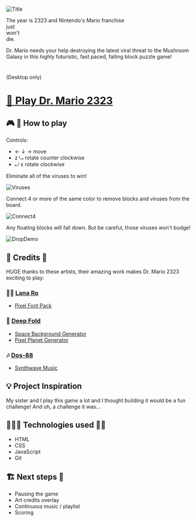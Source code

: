 ![Title](https://i.imgur.com/SOni764.png)

The year is 2323 and Nintendo's Mario franchise  
just  
won't  
die.  

Dr. Mario needs your help destroying the latest viral threat to the Mushroom Galaxy in this highly futuristic, fast paced, falling block puzzle game!  
#
(Desktop only)
# [💊 Play Dr. Mario 2323](https://drmario-2323.surge.sh/)

## 🎮 🤔 How to play

Controls:
* ← ↓ → move
* z ⤿ rotate counter clockwise
* ⤾ x rotate clockwise

Eliminate all of the viruses to win!

![Viruses](https://i.imgur.com/EB3UGJD.png)

Connect 4 or more of the same color to remove blocks and viruses from the board.

![Connect4](https://i.imgur.com/nMJ7cOg.png)

Any floating blocks will fall down. But be careful, those viruses won't budge!

![DropDemo](https://i.imgur.com/ZTLoBqd.png)

## 🎥 Credits 🎨 
HUGE thanks to these artists, their amazing work makes Dr. Mario 2323 exciting to play:

### 👩‍🎨 [Lana Ro](https://lana-ro.itch.io/sra-free-pixel-font-pack)
* [Pixel Font Pack](https://lana-ro.itch.io/sra-free-pixel-font-pack)

### 🎨 [Deep Fold](https://deep-fold.itch.io/)
* [Space Background Generator](https://deep-fold.itch.io/space-background-generator)
* [Pixel Planet Generator](https://deep-fold.itch.io/pixel-planet-generator)

### 🎶 [Dos-88](https://www.youtube.com/user/AntiMulletpunk)
* [Synthwave Music](https://dos88.itch.io/dos-88-music-library)


## 💡 Project Inspiration 
My sister and I play this game a lot and I thought building it would be a fun challenge! And oh, a challenge it was...



## 👨🏻‍🔬 Technologies used 👨‍💻
  * HTML
  * CSS
  * JavaScript
  * Git

## 🏗 Next steps 🚧
* Pausing the game
* Art credits overlay
* Continuous music / playlist
* Scoring